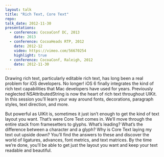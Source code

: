 ```yaml
---
layout: talk
title: "Rich Text, Core Text"
repo: 
talk_date: 2012-11-30
presentations:
  - conference: CocoaConf DC, 2013
    date: 2013
  - conference: CocoaHeads RTP, 2012
    date: 2012-12
    video: https://vimeo.com/56670254
    highlight: true
  - conference: CocoaConf, Raleigh, 2012
    date: 2012-11-30
---
```

Drawing rich text, particularly editable rich text, has long been a real problem for iOS developers. No longer! iOS 6 finally integrates the kind of rich text capabilities that Mac developers have used for years. Previously neglected NSAttributedString is now the heart of rich text throughout UIKit. In this session you’ll learn your way around fonts, decorations, paragraph styles, text direction, and more.

But powerful as UIKit is, sometimes it just isn’t enough to get the kind of text layout you want. That’s were Core Text comes in. We’ll move through the entire stack from framesetters to glyphs. What’s leading? What’s the difference between a character and a glyph? Why is Core Text laying my text out upside down? You’ll find the answers to these and discover the world of ligatures, advances, font metrics, and text matrices. By the time we’re done, you’ll be able to get just the layout you want and keep your text readable and beautiful.
